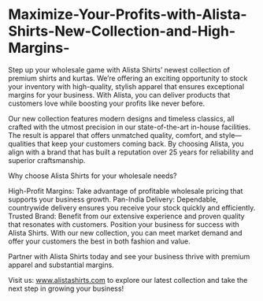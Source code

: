 # Maximize-Your-Profits-with-Alista-Shirts-New-Collection-and-High-Margins-
Step up your wholesale game with Alista Shirts’ newest collection of premium shirts and kurtas. We’re offering an exciting opportunity to stock your inventory with high-quality, stylish apparel that ensures exceptional margins for your business. With Alista, you can deliver products that customers love while boosting your profits like never before.

Our new collection features modern designs and timeless classics, all crafted with the utmost precision in our state-of-the-art in-house facilities. The result is apparel that offers unmatched quality, comfort, and style—qualities that keep your customers coming back. By choosing Alista, you align with a brand that has built a reputation over 25 years for reliability and superior craftsmanship.

Why choose Alista Shirts for your wholesale needs?

High-Profit Margins: Take advantage of profitable wholesale pricing that supports your business growth.
Pan-India Delivery: Dependable, countrywide delivery ensures you receive your stock quickly and efficiently.
Trusted Brand: Benefit from our extensive experience and proven quality that resonates with customers.
Position your business for success with Alista Shirts. With our new collection, you can meet market demand and offer your customers the best in both fashion and value.

Partner with Alista Shirts today and see your business thrive with premium apparel and substantial margins.

Visit us: www.alistashirts.com to explore our latest collection and take the next step in growing your business!
